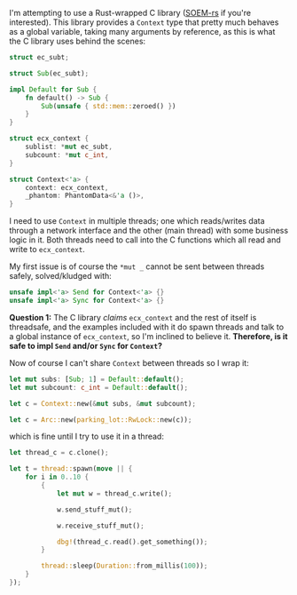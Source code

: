 I'm attempting to use a Rust-wrapped C library ([SOEM-rs](https://github.com/matwey/SOEM-rs) if you're interested). This library provides a `Context` type that pretty much behaves as a global variable, taking many arguments by reference, as this is what the C library uses behind the scenes:

```rust
struct ec_subt;

struct Sub(ec_subt);

impl Default for Sub {
    fn default() -> Sub {
        Sub(unsafe { std::mem::zeroed() })
    }
}

struct ecx_context {
    sublist: *mut ec_subt,
    subcount: *mut c_int,
}

struct Context<'a> {
    context: ecx_context,
    _phantom: PhantomData<&'a ()>,
}
```

I need to use `Context` in multiple threads; one which reads/writes data through a network interface and the other (main thread) with some business logic in it. Both threads need to call into the C functions which all read and write to `ecx_context`.

My first issue is of course the `*mut _` cannot be sent between threads safely, solved/kludged with:

```rust
unsafe impl<'a> Send for Context<'a> {}
unsafe impl<'a> Sync for Context<'a> {}
```

**Question 1:** The C library _claims_ `ecx_context` and the rest of itself is threadsafe, and the examples included with it do spawn threads and talk to a global instance of `ecx_context`, so I'm inclined to believe it. **Therefore, is it safe to impl `Send` and/or `Sync` for `Context`?**

Now of course I can't share `Context` between threads so I wrap it:

```rust
let mut subs: [Sub; 1] = Default::default();
let mut subcount: c_int = Default::default();

let c = Context::new(&mut subs, &mut subcount);

let c = Arc::new(parking_lot::RwLock::new(c));
```

which is fine until I try to use it in a thread:

```rust
let thread_c = c.clone();

let t = thread::spawn(move || {
    for i in 0..10 {
        {
            let mut w = thread_c.write();

            w.send_stuff_mut();

            w.receive_stuff_mut();

            dbg!(thread_c.read().get_something());
        }

        thread::sleep(Duration::from_millis(100));
    }
});
```
